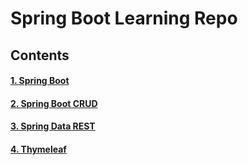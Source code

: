 # Spring Boot Learning Repo

## Contents

#### [1. Spring Boot](springbootdemo)
#### [2. Spring Boot CRUD](crudspringboot)
#### [3. Spring Data REST](springdatarestdemo)
#### [4. Thymeleaf](thymeleafdemo)

